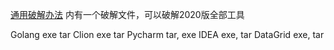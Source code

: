 [通用破解办法](https://shimo.im/docs/gqQDrjPkwwctk3VJ/read?from=groupmessage)
内有一个破解文件，可以破解2020版全部工具

Golang exe tar
Clion exe tar
Pycharm tar, exe
IDEA exe, tar
DataGrid exe, tar